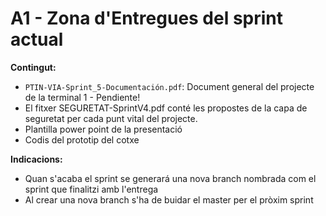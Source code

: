 # A1 - Zona d'Entregues del sprint actual
**Contingut:**
- ```PTIN-VIA-Sprint_5-Documentación.pdf```: Document general del projecte de la terminal 1 - Pendiente!
- El fitxer SEGURETAT-SprintV4.pdf conté les propostes de la capa de seguretat per cada punt vital del projecte.
- Plantilla power point de la presentació
- Codis del prototip del cotxe

**Indicacions:**
- Quan s'acaba el sprint se generará una nova branch nombrada com el sprint que finalitzi amb l'entrega
- Al crear una nova branch s'ha de buidar el master per el pròxim sprint
